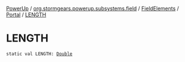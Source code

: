 [PowerUp](../../../index.md) / [org.stormgears.powerup.subsystems.field](../../index.md) / [FieldElements](../index.md) / [Portal](index.md) / [LENGTH](./-l-e-n-g-t-h.md)

# LENGTH

`static val LENGTH: `[`Double`](https://kotlinlang.org/api/latest/jvm/stdlib/kotlin/-double/index.html)